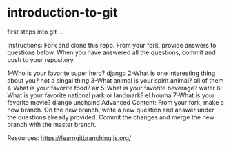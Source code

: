 # introduction-to-git

first steps into git ...

Instructions:
Fork and clone this repo. From your fork, provide answers to questions below. When you have answered all the questions, commit and push to your repository.

1-Who is your favorite super hero?
django
2-What is one interesting thing about you?
not a singal thing
3-What animal is your spirit animal?
all of them
4-What is your favorite food?
air
5-What is your favorite beverage?
water 
6-What is your favorite national park or landmark?
el houma
7-What is your favorite movie?
django unchaind
Advanced Content:
From your fork, make a new branch. On the new branch, write a new question and answer under the questions already provided. Commit the changes and merge the new branch with the master branch.

Resources:
https://learngitbranching.js.org/
